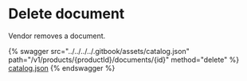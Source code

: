 # Delete document

Vendor removes a document.

{% swagger src="../../../../.gitbook/assets/catalog.json" path="/v1/products/{productId}/documents/{id}" method="delete" %}
[catalog.json](../../../../.gitbook/assets/catalog.json)
{% endswagger %}
